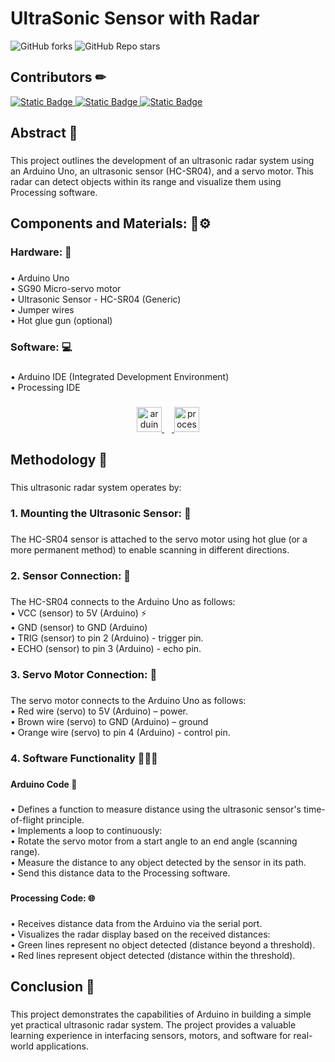 <h1 align="left">UltraSonic Sensor with Radar</h1>
<span>
    <img alt="GitHub forks" src="https://img.shields.io/github/forks/ahmedyar7/Ultrasonic-Radar-Sensor?style=for-the-badge&logo=github&logoColor=white&logoSize=20&label=FORKS&labelColor=black&link=https%3A%2F%2Fgithub.com%2Fahmedyar7%2FUltrasonic-Radar-Sensor">
    <img alt="GitHub Repo stars" src="https://img.shields.io/github/stars/ahmedyar7/Ultrasonic-Radar-Sensor?style=for-the-badge&logo=github&logoColor=blue&labelColor=black&color=grey">
  
</span>
<h2 align="left">Contributors ✏</h2>
<span>
    
<a href="https://github.com/ahmedyar7" target="_blank">
  <object data="https://img.shields.io/badge/AhmedYar-grey?style=for-the-badge&logo=github&logoColor=white" type="image/png">
    <img alt="Static Badge" src="https://img.shields.io/badge/AhmedYar-grey?style=for-the-badge&logo=github&logoColor=white">
  </object>
</a>
<a href="https://github.com/gulzrn" target="_blank">
<img alt="Static Badge" src="https://img.shields.io/badge/GulZareen-black?style=for-the-badge&logo=github&logoColor=white&link=github.com%2Fahmedyar7">
</a>
<a href="https://github.com/gulzrn" target="_blank">
<img alt="Static Badge" src="https://img.shields.io/badge/SyedMuska-4275c7?style=for-the-badge&logo=github&logoColor=white&link=github.com%2Fahmedyar7">
</a>




  
</span>



###

<h2 align="left">Abstract 🌌</h2>

###

<p align="left">This project outlines the development of an ultrasonic radar system using an Arduino Uno, an ultrasonic sensor (HC-SR04), and a servo motor. This radar can detect objects within its range and visualize them using Processing software.</p>

###

<h2 align="left">Components and Materials: 🔨⚙️</h2>

###

<h3 align="left">Hardware: 🔧</h3>

###

<p align="left">• Arduino Uno<br>• SG90 Micro-servo motor<br>• Ultrasonic Sensor - HC-SR04 (Generic)<br>• Jumper wires<br>• Hot glue gun (optional)</p>

###

<h3 align="left">Software: 💻</h3>

###

<p align="left">• Arduino IDE (Integrated Development Environment)<br>• Processing IDE</p>

###

<div align="center">
    <a href="https://www.arduino.cc">
  <img src="https://img.shields.io/badge/Arduino-00979D?logo=arduino&logoColor=white&style=for-the-badge" height="40" alt="arduino logo"  />
  <img width="12" />
  <a/>
    <a href="https://processing.org/">
  <img src="https://img.shields.io/badge/Processing Foundation-006699?logo=processingfoundation&logoColor=white&style=for-the-badge" height="40" alt="processing logo"  />
        <a/>
</div>

###


<h2 align="left">Methodology 🧾</h2>

###


<p align="left">This ultrasonic radar system operates by:</p>

###


<h3 align="left">1. Mounting the Ultrasonic Sensor: 📌</h3>

###


<p align="left">The HC-SR04 sensor is attached to the servo motor using hot glue (or a more permanent method) to enable scanning in different directions.</p>

###

<h3 align="left">2. Sensor Connection: 📡</h3>

###


<p align="left">The HC-SR04 connects to the Arduino Uno as follows:<br>• VCC (sensor) to 5V (Arduino) ⚡<br>• GND (sensor) to GND (Arduino)<br>• TRIG (sensor) to pin 2 (Arduino) - trigger pin.<br>• ECHO (sensor) to pin 3 (Arduino) - echo pin.</p>

###


<h3 align="left">3. Servo Motor Connection: 🔌</h3>

###


<p align="left">The servo motor connects to the Arduino Uno as follows:<br>• Red wire (servo) to 5V (Arduino) – power.<br>• Brown wire (servo) to GND (Arduino) – ground<br>• Orange wire (servo) to pin 4 (Arduino) - control pin.</p>

###

<h3 align="left">4. Software Functionality 👩🏻‍💻</h3>

###


<h4 align="left">Arduino Code 📝</h4>

###


<p align="left">• Defines a function to measure distance using the ultrasonic sensor's time-of-flight principle.<br>• Implements a loop to continuously:<br>• Rotate the servo motor from a start angle to an end angle (scanning range).<br>• Measure the distance to any object detected by the sensor in its path.<br>• Send this distance data to the Processing software.</p>

###


<h4 align="left">Processing Code: 🌐</h4>

###


<p align="left">• Receives distance data from the Arduino via the serial port.<br>• Visualizes the radar display based on the received distances:<br>• Green lines represent no object detected (distance beyond a threshold).<br>• Red lines represent object detected (distance within the threshold).</p>

###


<h2 align="left">Conclusion 🏁</h2>

###

<p align="left">This project demonstrates the capabilities of Arduino in building a simple yet practical ultrasonic radar system. The project provides a valuable learning experience in interfacing sensors, motors, and software for real-world applications.</p>
